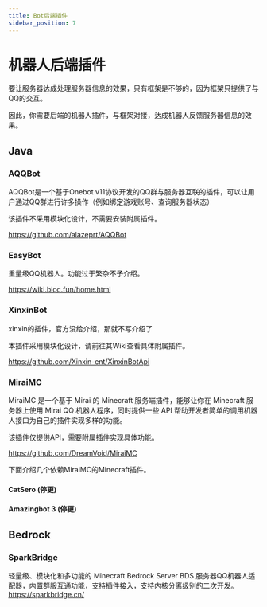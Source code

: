 ```yaml
---
title: Bot后端插件
sidebar_position: 7
---
```

# 机器人后端插件
要让服务器达成处理服务器信息的效果，只有框架是不够的，因为框架只提供了与QQ的交互。

因此，你需要后端的机器人插件，与框架对接，达成机器人反馈服务器信息的效果。
## Java
### AQQBot
AQQBot是一个基于Onebot v11协议开发的QQ群与服务器互联的插件，可以让用户通过QQ群进行许多操作（例如绑定游戏账号、查询服务器状态）

该插件不采用模块化设计，不需要安装附属插件。

https://github.com/alazeprt/AQQBot

### EasyBot
重量级QQ机器人。功能过于繁杂不予介绍。

https://wiki.bioc.fun/home.html

### XinxinBot
xinxin的插件，官方没给介绍，那就不写介绍了

本插件采用模块化设计，请前往其Wiki查看具体附属插件。

https://github.com/Xinxin-ent/XinxinBotApi

### MiraiMC
MiraiMC 是一个基于 Mirai 的 Minecraft 服务端插件，能够让你在 Minecraft 服务器上使用 Mirai QQ 机器人程序，同时提供一些 API 帮助开发者简单的调用机器人接口为自己的插件实现多样的功能。

该插件仅提供API，需要附属插件实现具体功能。

https://github.com/DreamVoid/MiraiMC

下面介绍几个依赖MiraiMC的Minecraft插件。
#### CatSero (停更)
#### Amazingbot 3 (停更)

## Bedrock
### SparkBridge
轻量级、模块化和多功能的 Minecraft Bedrock Server BDS 服务器QQ机器人适配器，内置群服互通功能，支持插件接入，支持内核分离级别的二次开发。
https://sparkbridge.cn/
